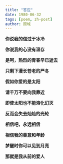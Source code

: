 ```yaml
---
title: "答应"
date: 1980-06-32
tags: [poem, zh-post]
author: 顾城
---
```


**你说我的信过于冰冷**

**你说我的心没有温存**

**是呵，热烈的青春早已逝去**

**只剩下漫长苍老的严冬**





**假如你爱的是太阳**

**请千万不要向我靠近**

**即使太阳也不能溶化幻灭**

**反而会失去灿灿的光轮**





**相信吧，永远相信**

**相信我的善意和年龄**

**梦醒时你可以见到月亮**

**那就是我从前的爱人**